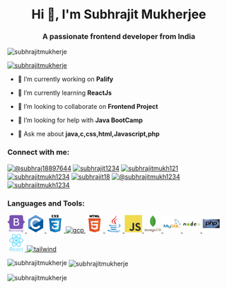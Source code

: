 <h1 align="center">Hi 👋, I'm Subhrajit Mukherjee</h1>
<h3 align="center">A passionate frontend developer from India</h3>
<p align="left"> <img src="https://komarev.com/ghpvc/?username=subhrajitmukherje&label=Profile%20views&color=0e75b6&style=flat" alt="subhrajitmukherje" /> </p>

<p align="left"> <a href="https://github.com/ryo-ma/github-profile-trophy"><img src="https://github-profile-trophy.vercel.app/?username=subhrajitmukherje" alt="subhrajitmukherje" /></a> </p>

- 🔭 I’m currently working on **Palify**

- 🌱 I’m currently learning **ReactJs**

- 👯 I’m looking to collaborate on **Frontend Project**

- 🤝 I’m looking for help with **Java BootCamp**

- 💬 Ask me about **java,c,css,html,Javascript,php**

<h3 align="left">Connect with me:</h3>
<p align="left">
<a href="https://twitter.com/@subhraj18897644" target="blank"><img align="center" src="https://raw.githubusercontent.com/rahuldkjain/github-profile-readme-generator/master/src/images/icons/Social/twitter.svg" alt="@subhraj18897644" height="30" width="40" /></a>
<a href="https://www.codechef.com/users/subhrajit1234" target="blank"><img align="center" src="https://cdn.jsdelivr.net/npm/simple-icons@3.1.0/icons/codechef.svg" alt="subhrajit1234" height="30" width="40" /></a>
<a href="https://www.hackerrank.com/subhrajitmukh121" target="blank"><img align="center" src="https://raw.githubusercontent.com/rahuldkjain/github-profile-readme-generator/master/src/images/icons/Social/hackerrank.svg" alt="subhrajitmukh121" height="30" width="40" /></a>
<a href="https://codeforces.com/profile/subhrajitmukh1234" target="blank"><img align="center" src="https://raw.githubusercontent.com/rahuldkjain/github-profile-readme-generator/master/src/images/icons/Social/codeforces.svg" alt="subhrajitmukh1234" height="30" width="40" /></a>
<a href="https://www.leetcode.com/subhrajit18" target="blank"><img align="center" src="https://raw.githubusercontent.com/rahuldkjain/github-profile-readme-generator/master/src/images/icons/Social/leet-code.svg" alt="subhrajit18" height="30" width="40" /></a>
<a href="https://www.hackerearth.com/@subhrajitmukh1234" target="blank"><img align="center" src="https://raw.githubusercontent.com/rahuldkjain/github-profile-readme-generator/master/src/images/icons/Social/hackerearth.svg" alt="@subhrajitmukh1234" height="30" width="40" /></a>
<a href="https://auth.geeksforgeeks.org/user/subhrajitmukh1234" target="blank"><img align="center" src="https://raw.githubusercontent.com/rahuldkjain/github-profile-readme-generator/master/src/images/icons/Social/geeks-for-geeks.svg" alt="subhrajitmukh1234" height="30" width="40" /></a>
</p>

<h3 align="left">Languages and Tools:</h3>
<p align="left"> <a href="https://getbootstrap.com" target="_blank" rel="noreferrer"> <img src="https://raw.githubusercontent.com/devicons/devicon/master/icons/bootstrap/bootstrap-plain-wordmark.svg" alt="bootstrap" width="40" height="40"/> </a> <a href="https://www.cprogramming.com/" target="_blank" rel="noreferrer"> <img src="https://raw.githubusercontent.com/devicons/devicon/master/icons/c/c-original.svg" alt="c" width="40" height="40"/> </a> <a href="https://www.w3schools.com/css/" target="_blank" rel="noreferrer"> <img src="https://raw.githubusercontent.com/devicons/devicon/master/icons/css3/css3-original-wordmark.svg" alt="css3" width="40" height="40"/> </a> <a href="https://cloud.google.com" target="_blank" rel="noreferrer"> <img src="https://www.vectorlogo.zone/logos/google_cloud/google_cloud-icon.svg" alt="gcp" width="40" height="40"/> </a> <a href="https://www.w3.org/html/" target="_blank" rel="noreferrer"> <img src="https://raw.githubusercontent.com/devicons/devicon/master/icons/html5/html5-original-wordmark.svg" alt="html5" width="40" height="40"/> </a> <a href="https://www.java.com" target="_blank" rel="noreferrer"> <img src="https://raw.githubusercontent.com/devicons/devicon/master/icons/java/java-original.svg" alt="java" width="40" height="40"/> </a> <a href="https://developer.mozilla.org/en-US/docs/Web/JavaScript" target="_blank" rel="noreferrer"> <img src="https://raw.githubusercontent.com/devicons/devicon/master/icons/javascript/javascript-original.svg" alt="javascript" width="40" height="40"/> </a> <a href="https://www.mongodb.com/" target="_blank" rel="noreferrer"> <img src="https://raw.githubusercontent.com/devicons/devicon/master/icons/mongodb/mongodb-original-wordmark.svg" alt="mongodb" width="40" height="40"/> </a> <a href="https://www.mysql.com/" target="_blank" rel="noreferrer"> <img src="https://raw.githubusercontent.com/devicons/devicon/master/icons/mysql/mysql-original-wordmark.svg" alt="mysql" width="40" height="40"/> </a> <a href="https://nodejs.org" target="_blank" rel="noreferrer"> <img src="https://raw.githubusercontent.com/devicons/devicon/master/icons/nodejs/nodejs-original-wordmark.svg" alt="nodejs" width="40" height="40"/> </a> <a href="https://www.php.net" target="_blank" rel="noreferrer"> <img src="https://raw.githubusercontent.com/devicons/devicon/master/icons/php/php-original.svg" alt="php" width="40" height="40"/> </a> <a href="https://reactjs.org/" target="_blank" rel="noreferrer"> <img src="https://raw.githubusercontent.com/devicons/devicon/master/icons/react/react-original-wordmark.svg" alt="react" width="40" height="40"/> </a> <a href="https://tailwindcss.com/" target="_blank" rel="noreferrer"> <img src="https://www.vectorlogo.zone/logos/tailwindcss/tailwindcss-icon.svg" alt="tailwind" width="40" height="40"/> </a> </p>

<p><img align="left" src="https://github-readme-stats.vercel.app/api/top-langs?username=subhrajitmukherje&show_icons=true&locale=en&layout=compact" alt="subhrajitmukherje" /></p>

<p>&nbsp;<img align="center" src="https://github-readme-stats.vercel.app/api?username=subhrajitmukherje&show_icons=true&locale=en" alt="subhrajitmukherje" /></p>

<p><img align="center" src="https://github-readme-streak-stats.herokuapp.com/?user=subhrajitmukherje&" alt="subhrajitmukherje" /></p>
